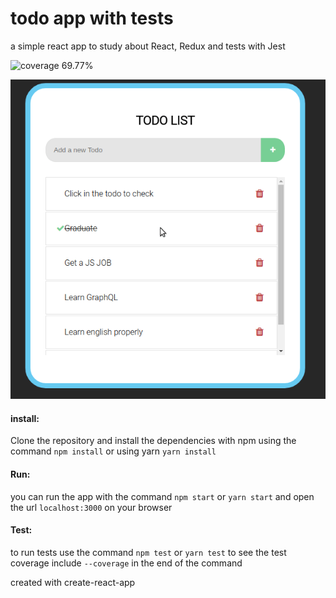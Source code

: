# todo app with tests

a simple react app to study about React, Redux and tests with Jest

![coverage 69.77%](https://img.shields.io/badge/Coverage-69.77%25-yellow.svg)

![todo app demo](todoDemo.gif)

#### install: 
Clone the repository and install the dependencies with npm using the command `npm install` or using yarn `yarn install`

#### Run: 
you can run the app with the command `npm start` or `yarn start` and open the url `localhost:3000` on your browser

#### Test:
to run tests use the command `npm test` or `yarn test` to see the test coverage include `--coverage` in the end of the command


created with create-react-app